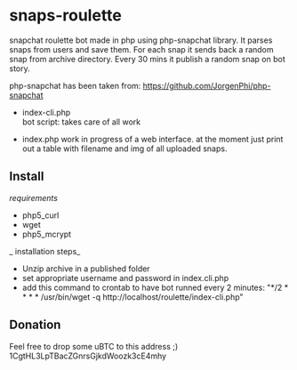 snaps-roulette
==============

snapchat roulette bot made in php using php-snapchat library.
It parses snaps from users and save them. For each snap it sends back a random snap from archive directory.
Every 30 mins it publish a random snap on bot story.

php-snapchat has been taken from:
https://github.com/JorgenPhi/php-snapchat

* index-cli.php  
bot script: takes care of all work

* index.php 
work in progress of a web interface. at the moment just print out a table with filename and img of all uploaded snaps.

Install
-------

_requirements_
* php5_curl
* wget
* php5_mcrypt

_ installation steps_
* Unzip archive in a published folder
* set appropriate username and password in index.cli.php
* add this command to crontab to have bot runned every 2 minutes:
 "*/2 * * * * /usr/bin/wget -q  http://localhost/roulette/index-cli.php"

Donation
--------

Feel free to drop some uBTC to this address ;)   1CgtHL3LpTBacZGnrsGjkdWoozk3cE4mhy
